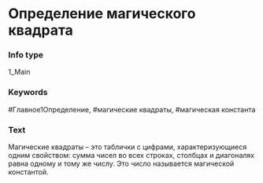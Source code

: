 # Определение магического квадрата
### Info type
1_Main
### Keywords
#Главное1Определение, #магические квадраты, #магическая константа
### Text
Магические квадраты – это таблички с цифрами, характеризующиеся одним свойством: сумма чисел во всех строках, столбцах и диагоналях равна одному и тому же числу. Это число называется магической константой.